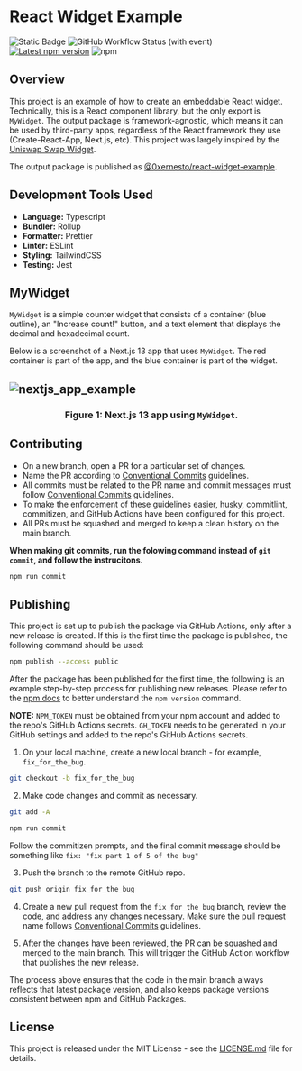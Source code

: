 # React Widget Example

![Static Badge](https://img.shields.io/badge/license-MIT-yellow)
![GitHub Workflow Status (with event)](https://img.shields.io/github/actions/workflow/status/0xernesto/react-widget-example/ci.yml?label=tests)
[![Latest npm version](https://img.shields.io/npm/v/%400xernesto%2Freact-widget-example?logo=npm&label=latest&color=blue)](https://www.npmjs.com/package/@0xernesto/react-widget-example)
![npm](https://img.shields.io/npm/dt/%400xernesto%2Freact-widget-example?label=downloads&color=green)

## Overview

This project is an example of how to create an embeddable React widget. Technically, this is a React component library, but the only export is `MyWidget`. The output package is framework-agnostic, which means it can be used by third-party apps, regardless of the React framework they use (Create-React-App, Next.js, etc). This project was largely inspired by the [Uniswap Swap Widget](https://github.com/Uniswap/widgets).

The output package is published as [@0xernesto/react-widget-example](https://www.npmjs.com/package/@0xernesto/react-widget-example).

## Development Tools Used

-   **Language:** Typescript
-   **Bundler:** Rollup
-   **Formatter:** Prettier
-   **Linter:** ESLint
-   **Styling:** TailwindCSS
-   **Testing:** Jest

## MyWidget

`MyWidget` is a simple counter widget that consists of a container (blue outline), an "Increase count!" button, and a text element that displays the decimal and hexadecimal count.

Below is a screenshot of a Next.js 13 app that uses `MyWidget`. The red container is part of the app, and the blue container is part of the widget.

## ![nextjs_app_example](https://github.com/0xernesto/react-widget-example/blob/main/src/assets/nextjsExample.png)

### <p align="center">Figure 1: Next.js 13 app using `MyWidget`.</p>

## Contributing

-   On a new branch, open a PR for a particular set of changes.
-   Name the PR according to [Conventional Commits](https://www.conventionalcommits.org/en/v1.0.0-beta.2/#specification) guidelines.
-   All commits must be related to the PR name and commit messages must follow [Conventional Commits](https://www.conventionalcommits.org/en/v1.0.0-beta.2/#specification) guidelines.
-   To make the enforcement of these guidelines easier, husky, commitlint, commitizen, and GitHub Actions have been configured for this project.
-   All PRs must be squashed and merged to keep a clean history on the main branch.

**When making git commits, run the folowing command instead of `git commit`, and follow the instrucitons.**

```sh
npm run commit
```

## Publishing

This project is set up to publish the package via GitHub Actions, only after a new release is created.
If this is the first time the package is published, the following command should be used:

```sh
npm publish --access public
```

After the package has been published for the first time, the following is an example step-by-step process for publishing new releases. Please refer to the [npm docs](https://docs.npmjs.com/cli/v8/commands/npm-version) to better understand the `npm version` command.

**NOTE:** `NPM_TOKEN` must be obtained from your npm account and added to the repo's GitHub Actions secrets. `GH_TOKEN` needs to be generated in your GitHub settings and added to the repo's GitHub Actions secrets.

1. On your local machine, create a new local branch - for example, `fix_for_the_bug`.

```sh
git checkout -b fix_for_the_bug
```

2. Make code changes and commit as necessary.

```sh
git add -A
```

```sh
npm run commit
```

Follow the commitizen prompts, and the final commit message should be something like `fix: "fix part 1 of 5 of the bug"`

3. Push the branch to the remote GitHub repo.

```sh
git push origin fix_for_the_bug
```

4. Create a new pull request from the `fix_for_the_bug` branch, review the code, and address any changes necessary. Make sure the pull request name follows [Conventional Commits](https://www.conventionalcommits.org/en/v1.0.0-beta.2/#specification) guidelines.

5. After the changes have been reviewed, the PR can be squashed and merged to the main branch. This will trigger the GitHub Action workflow that publishes the new release.

The process above ensures that the code in the main branch always reflects that latest package version, and also keeps package versions consistent between npm and GitHub Packages.

## License

This project is released under the MIT License - see the [LICENSE.md](https://github.com/0xernesto/react-widget-example/blob/main/LICENSE.md) file for details.
